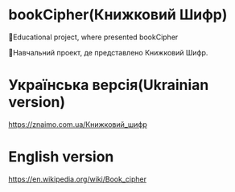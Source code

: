 # bookCipher(Книжковий Шифр)

📖Educational project, where presented bookCipher

📖Навчальний проект, де представлено Книжковий Шифр.

# Українська версія(Ukrainian version)

https://znaimo.com.ua/Книжковий_шифр

# English version

https://en.wikipedia.org/wiki/Book_cipher
